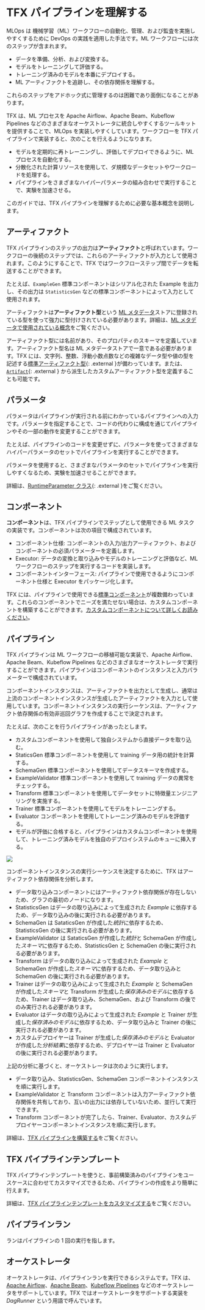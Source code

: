 # TFX パイプラインを理解する

MLOps は 機械学習（ML）ワークフローの自動化、管理、および監査を実施しやすくするために DevOps の実践を適用した手法です。ML ワークフローには次のステップが含まれます。

- データを準備、分析、および変換する。
- モデルをトレーニングして評価する。
- トレーニング済みのモデルを本番にデプロイする。
- ML アーティファクトを追跡し、その依存関係を理解する。

これらのステップをアドホック式に管理するのは困難であり面倒になることがあります。

TFX は、ML プロセスを Apache Airflow、Apache Beam、Kubeflow Pipelines などのさまざまなオーケストレータに統合しやすくするツールキットを提供することで、MLOps を実装しやすくしています。ワークフローを TFX パイプラインで実装すると、次のことを行えるようになります。

- モデルを定期的に再トレーニングし、評価してデプロイできるように、ML プロセスを自動化する。
- 分散化された計算リソースを使用して、ダ規模なデータセットやワークロードを処理する。
- パイプラインをさまざまなハイパーパラメータの組み合わせで実行することで、実験を加速させる。

このガイドでは、TFX パイプラインを理解するために必要な基本概念を説明します。

## アーティファクト

TFX パイプラインのステップの出力は**アーティファクト**と呼ばれています。ワークフローの後続のステップでは、これらのアーティファクトが入力として使用されます。このようにすることで、TFX ではワークフローステップ間でデータを転送することができます。

たとえば、`ExampleGen` 標準コンポーネントはシリアル化された Example を出力し、その出力は `StatisticsGen` などの標準コンポーネントによって入力として使用されます。

アーティファクトは**アーティファクト型**という [ML メタデータ](mlmd)ストアに登録されている型を使って強力に型付けされている必要があります。詳細は、[ML メタデータで使用されている概念](mlmd#concepts)をご覧ください。

アーティファクト型には名前があり、そのプロパティのスキーマを定義しています。アーティファクト型名は ML メタデータストアで一意である必要があります。TFX には、文字列、整数、浮動小数点数などの複雑なデータ型や値の型を記述する[標準アーティファクト型](https://github.com/tensorflow/tfx/blob/master/tfx/types/standard_artifacts.py){: .external }が備わっています。または、[`Artifact`](https://github.com/tensorflow/tfx/blob/master/tfx/types/artifact.py){: .external } から派生したカスタムアーティファクト型を定義することも可能です。

## パラメータ

パラメータはパイプラインが実行される前にわかっているパイプラインへの入力です。パラメータを指定することで、コードの代わりに構成を通じてパイプラインやその一部の動作を変更することができます。

たとえば、パイプラインのコードを変更せずに、パラメータを使ってさまざまなハイパーパラメータのセットでパイプラインを実行することができます。

パラメータを使用すると、さまざまなパラメータのセットでパイプラインを実行しやすくなるため、実験を加速させることができます。

詳細は、[RuntimeParameter クラス](https://github.com/tensorflow/tfx/blob/master/tfx/orchestration/data_types.py){: .external }をご覧ください。

## コンポーネント

**コンポーネント**は、TFX パイプラインでステップとして使用できる ML タスクの実装です。コンポーネントは次の項目で構成されています。

- コンポーネント仕様: コンポーネントの入力/出力アーティファクト、およびコンポーネントの必須パラメーターを定義します。
- Executor:  データの変換と取り込みやモデルのトレーニングと評価など、ML ワークフローのステップを実行するコードを実装します。
- コンポーネントインターフェース: パイプラインで使用できるようにコンポーネント仕様と Executor をパッケージ化します。

TFX には、パイプラインで使用できる[標準コンポーネント](index#tfx_standard_components)が複数備わっています。これらのコンポーネントでニーズを満たせない場合は、カスタムコンポーネントを構築することができます。[カスタムコンポーネントについて詳しくお読みください](understanding_custom_components)。

## パイプライン

TFX パイプラインは ML ワークフローの移植可能な実装で、Apache Airflow、Apache Beam、Kubeflow Pipelines などのさまざまなオーケストレータで実行することができます。パイプラインはコンポーネントのインスタンスと入力パラメーターで構成されています。

コンポーネントインスタンスは、アーティファクトを出力として生成し、通常は上流のコンポーネントインスタンスが生成したアーティファクトを入力として使用しています。コンポーネントインスタンスの実行シーケンスは、アーティファクト依存関係の有効非巡回グラフを作成することで決定されます。

たとえば、次のことを行うパイプラインがあったとします。

- カスタムコンポーネントを使用して独自システムから直接データを取り込む。
- StaticsGen 標準コンポーネントを使用して training データ用の統計を計算する。
- SchemaGen 標準コンポーネントを使用してデータスキーマを作成する。
- ExampleValidator 標準コンポーネントを使用して training データの異常をチェックする。
- Transform 標準コンポーネントを使用してデータセットに特徴量エンジニアリングを実施する。
- Trainer 標準コンポーネントを使用してモデルをトレーニングする。
- Evaluator コンポーネントを使用してトレーニング済みのモデルを評価する。
- モデルが評価に合格すると、パイプラインはカスタムコンポーネントを使用して、トレーニング済みモデルを独自のデプロイシステムのキューに挿入する。

![](images/tfx_pipeline_graph.svg)

コンポーネントインスタンスの実行シーケンスを決定するために、TFX はアーティファクト依存関係を分析します。

- データ取り込みコンポーネントにはアーティファクト依存関係が存在しないため、グラフの最初のノードになります。
- StatisticsGen はデータの取り込みによって生成された *Example* に依存するため、データ取り込みの後に実行される必要があります。
- SchemaGen は SataticsGen が作成した*統計*に依存するため、StatisticsGen の後に実行される必要があります。
- ExampleValidator は SataticsGen が作成した*統計*と SchemaGen が作成した*スキーマ*に依存するため、StatisticsGen と SchemaGen の後に実行される必要があります。
- Transform はデータの取り込みによって生成された *Example* と SchemaGen が作成した*スキーマ*に依存するため、データ取り込みと SchemaGen の後に実行される必要があります。
- Trainer はデータの取り込みによって生成された *Example* と SchemaGen が作成した*スキーマ*と Transform が生成した*保存済みのモデル*に依存するため、Trainer はデータ取り込み、SchemaGen、および Transform の後でのみ実行される必要があります。
- Evaluator はデータの取り込みによって生成された *Example* と Trainer が生成した*保存済みのモデル*に依存するため、データ取り込みと Trainer の後に実行される必要があります。
- カスタムデプロイヤーは Trainer が生成した*保存済みのモデル*と Evaluator が作成した*分析結果*に依存するため、デプロイヤーは Trainer と Evaluator の後に実行される必要があります。

上記の分析に基づくと、オーケストレータは次のように実行します。

- データ取り込み、StatisticsGen、SchemaGen コンポーネントインスタンスを順に実行します。
- ExampleValidator と Transform コンポーネントは入力アーティファクト依存関係を共有しており、互いの出力には依存していないため、並行して実行できます。
- Transform コンポーネントが完了したら、Trainer、Evaluator、カスタムデプロイヤーコンポーネントインスタンスを順に実行します。

詳細は、[TFX パイプラインを構築する](build_tfx_pipeline)をご覧ください。

## TFX パイプラインテンプレート

TFX パイプラインテンプレートを使うと、事前構築済みのパイプラインをユースケースに合わせてカスタマイズできるため、パイプラインの作成をより簡単に行えます。

詳細は、[TFX パイプラインテンプレートをカスタマイズする](build_tfx_pipeline#build-a-pipeline-using-a-template)をご覧ください。

## パイプラインラン

ランはパイプラインの 1 回の実行を指します。

## オーケストレータ

オーケストレータは、パイプラインランを実行できるシステムです。TFX は、[Apache Airflow](airflow)、[Apache Beam](beam_orchestrator)、[Kubeflow Pipelines](kubeflow) などのオーケストレータをサポートしています。TFX ではオーケストレータをサポートする実装を *DagRunner* という用語で呼んでいます。
